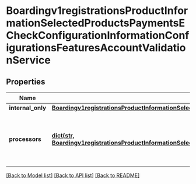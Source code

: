 # Boardingv1registrationsProductInformationSelectedProductsPaymentsECheckConfigurationInformationConfigurationsFeaturesAccountValidationService

## Properties
Name | Type | Description | Notes
------------ | ------------- | ------------- | -------------
**internal_only** | [**Boardingv1registrationsProductInformationSelectedProductsPaymentsECheckConfigurationInformationConfigurationsFeaturesAccountValidationServiceInternalOnly**](Boardingv1registrationsProductInformationSelectedProductsPaymentsECheckConfigurationInformationConfigurationsFeaturesAccountValidationServiceInternalOnly.md) |  | [optional] 
**processors** | [**dict(str, Boardingv1registrationsProductInformationSelectedProductsPaymentsECheckConfigurationInformationConfigurationsFeaturesAccountValidationServiceProcessors)**](Boardingv1registrationsProductInformationSelectedProductsPaymentsECheckConfigurationInformationConfigurationsFeaturesAccountValidationServiceProcessors.md) | *NEW* Payment Processing connection used to support eCheck, aka ACH, payment methods. Example * \&quot;bofaach\&quot; * \&quot;wellsfargoach\&quot;  | [optional] 

[[Back to Model list]](../README.md#documentation-for-models) [[Back to API list]](../README.md#documentation-for-api-endpoints) [[Back to README]](../README.md)


